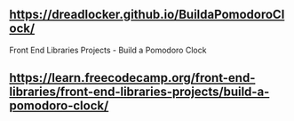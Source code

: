 ## https://dreadlocker.github.io/BuildaPomodoroClock/
Front End Libraries Projects - Build a Pomodoro Clock
## https://learn.freecodecamp.org/front-end-libraries/front-end-libraries-projects/build-a-pomodoro-clock/
